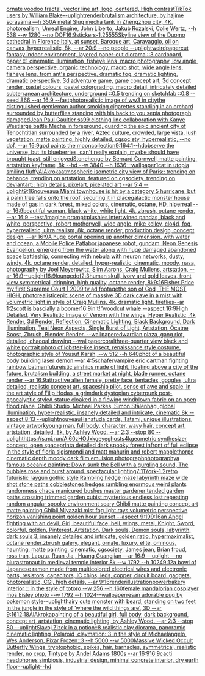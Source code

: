 [ornate voodoo fractal, vector line art, logo, centered, High contrast](https://www.ebank.nz/aiartgenerator?category=ornate%20voodoo%20fractal%2C%20vector%20line%20art%2C%20logo%2C%20centered%2C%20High%20contrast)[TikTok users by William Blake](https://www.ebank.nz/aiartgenerator?category=TikTok%20users%20by%20William%20Blake)[--uplight](https://www.ebank.nz/aiartgenerator?category=--uplight)[render](https://www.ebank.nz/aiartgenerator?category=render)[brutalism architecture, by hajime sorayama —h 350](https://www.ebank.nz/aiartgenerator?category=brutalism%20architecture%2C%20by%20hajime%20sorayama%20%E2%80%94h%20350)[A metal Slug mecha tank in Zhengzhou city, 4K, photorealism, Unreal Engine, John Liberto, Jakub Rozalski, Colie Wertz, --h 538 --w 1280 --no DOF](https://www.ebank.nz/aiartgenerator?category=A%20metal%20Slug%20mecha%20tank%20in%20Zhengzhou%20city%2C%204K%2C%20photorealism%2C%20Unreal%20Engine%2C%20John%20Liberto%2C%20Jakub%20Rozalski%2C%20Colie%20Wertz%2C%20--h%20538%20--w%201280%20--no%20DOF)[16:9](https://www.ebank.nz/aiartgenerator?category=16%3A9)[stickers](https://www.ebank.nz/aiartgenerator?category=stickers)[-1.2](https://www.ebank.nz/aiartgenerator?category=-1.2)[5555](https://www.ebank.nz/aiartgenerator?category=5555)[Skyline view of the Duomo cathedral in Florence Italy, at sunset, Baroque art, Caravaggio, oil on canvas, hyperrealistic, 8k, --ar 20:9 --no people --uplight](https://www.ebank.nz/aiartgenerator?category=Skyline%20view%20of%20the%20Duomo%20cathedral%20in%20Florence%20Italy%2C%20at%20sunset%2C%20Baroque%20art%2C%20Caravaggio%2C%20oil%20on%20canvas%2C%20hyperrealistic%2C%208k%2C%20--ar%2020%3A9%20--no%20people%20--uplight)[weird](https://www.ebank.nz/aiartgenerator?category=weird)[papercut fantasy indoor environment, layered paper-cut diorama ::3 cardboard, paper ::1 cinematic illumination, fisheye lens, macro photography, low angle, camera perspective, organic technology, macro shot, wide angle lens, fisheye lens, from ant's perspective, dramatic fog, dramatic lighting, dramatic perspective, 3d adventure game, game concept art, 3d concept render, pastel colours, pastel colorgrading, macro detail, intricately detailed subterranean architecture, underground ::0.5  trending on sketchfab ::0.8 --seed 866 --ar 16:9 --fast](https://www.ebank.nz/aiartgenerator?category=papercut%20fantasy%20indoor%20environment%2C%20layered%20paper-cut%20diorama%20%3A%3A3%20cardboard%2C%20paper%20%3A%3A1%20cinematic%20illumination%2C%20fisheye%20lens%2C%20macro%20photography%2C%20low%20angle%2C%20camera%20perspective%2C%20organic%20technology%2C%20macro%20shot%2C%20wide%20angle%20lens%2C%20fisheye%20lens%2C%20from%20ant%27s%20perspective%2C%20dramatic%20fog%2C%20dramatic%20lighting%2C%20dramatic%20perspective%2C%203d%20adventure%20game%2C%20game%20concept%20art%2C%203d%20concept%20render%2C%20pastel%20colours%2C%20pastel%20colorgrading%2C%20macro%20detail%2C%20intricately%20detailed%20subterranean%20architecture%2C%20underground%20%3A%3A0.5%20%20trending%20on%20sketchfab%20%3A%3A0.8%20--seed%20866%20--ar%2016%3A9%20--fast)[photorealistic image of ww3 in city](https://www.ebank.nz/aiartgenerator?category=photorealistic%20image%20of%20ww3%20in%20city)[the distinguished gentleman author smoking cigarettes standing in an orchard surrounded by butterflies standing with his back to you sepia photograph damaged](https://www.ebank.nz/aiartgenerator?category=the%20distinguished%20gentleman%20author%20smoking%20cigarettes%20standing%20in%20an%20orchard%20surrounded%20by%20butterflies%20standing%20with%20his%20back%20to%20you%20sepia%20photograph%20damaged)[Jean Paul Gaultier ss99 clothing line collaboration with Kanye West](https://www.ebank.nz/aiartgenerator?category=Jean%20Paul%20Gaultier%20ss99%20clothing%20line%20collaboration%20with%20Kanye%20West)[large battle Mecha in foreground, guarding the epic ancient city of Tenochtitlan surrounded by a river, Aztec culture, crowded, large vista, lush vegetation, matte painting, highly detailed, cgsociety, hyperrealistic, --no dof, --ar 16:9](https://www.ebank.nz/aiartgenerator?category=large%20battle%20Mecha%20in%20foreground%2C%20guarding%20the%20epic%20ancient%20city%20of%20Tenochtitlan%20surrounded%20by%20a%20river%2C%20Aztec%20culture%2C%20crowded%2C%20large%20vista%2C%20lush%20vegetation%2C%20matte%20painting%2C%20highly%20detailed%2C%20cgsociety%2C%20hyperrealistic%2C%20--no%20dof%2C%20--ar%2016%3A9)[god paints the moon](https://www.ebank.nz/aiartgenerator?category=god%20paints%20the%20moon)[collection](https://www.ebank.nz/aiartgenerator?category=collection)[9:16](https://www.ebank.nz/aiartgenerator?category=9%3A16)[4:1](https://www.ebank.nz/aiartgenerator?category=4%3A1)[--hd](https://www.ebank.nz/aiartgenerator?category=--hd)[observe the universe, but its blueberries, can't really explain, myabe should have brought toast, still enjoyed](https://www.ebank.nz/aiartgenerator?category=observe%20the%20universe%2C%20but%20its%20blueberries%2C%20can%27t%20really%20explain%2C%20myabe%20should%20have%20brought%20toast%2C%20still%20enjoyed)[Stonehenge by Bernard Cornwell, matte painting, artstation keyframe, 8k --hd --w 3840 --h 1636](https://www.ebank.nz/aiartgenerator?category=Stonehenge%20by%20Bernard%20Cornwell%2C%20matte%20painting%2C%20artstation%20keyframe%2C%208k%20--hd%20--w%203840%20--h%201636)[--wallpaper](https://www.ebank.nz/aiartgenerator?category=--wallpaper)[1](https://www.ebank.nz/aiartgenerator?category=1)[cat in utopia smiling fluffy](https://www.ebank.nz/aiartgenerator?category=cat%20in%20utopia%20smiling%20fluffy)[AlAkroka](https://www.ebank.nz/aiartgenerator?category=AlAkroka)[atmospheric isometric city view of Paris:: trending on behance, trending on artstation, featured on cgsociety, trending on deviantart:: high details, pixelart, pixelated art --ar 5:4 --uplight](https://www.ebank.nz/aiartgenerator?category=atmospheric%20isometric%20city%20view%20of%20Paris%3A%3A%20trending%20on%20behance%2C%20trending%20on%20artstation%2C%20featured%20on%20cgsociety%2C%20trending%20on%20deviantart%3A%3A%20high%20details%2C%20pixelart%2C%20pixelated%20art%20--ar%205%3A4%20--uplight)[9:16](https://www.ebank.nz/aiartgenerator?category=9%3A16)[nouveau](https://www.ebank.nz/aiartgenerator?category=nouveau)[a Miami townhouse is hit by a category 5 hurricane, but a palm tree falls onto the roof, securing it in place](https://www.ebank.nz/aiartgenerator?category=a%20Miami%20townhouse%20is%20hit%20by%20a%20category%205%20hurricane%2C%20but%20a%20palm%20tree%20falls%20onto%20the%20roof%2C%20securing%20it%20in%20place)[galactic monster house made of gas in dark forest, mixed colors, cinematic, octane, HD, hiperreal --ar 16:9](https://www.ebank.nz/aiartgenerator?category=galactic%20monster%20house%20made%20of%20gas%20in%20dark%20forest%2C%20mixed%20colors%2C%20cinematic%2C%20octane%2C%20HD%2C%20hiperreal%20--ar%2016%3A9)[beautiful woman, black white, white light, 4k, zbrush, octane render, --ar 16:9 --test](https://www.ebank.nz/aiartgenerator?category=beautiful%20woman%2C%20black%20white%2C%20white%20light%2C%204k%2C%20zbrush%2C%20octane%20render%2C%20--ar%2016%3A9%20--test)[/imagine prompt:plushies intertwined pandas, black and white, perspective, robert motherwell, wide angle, mike kelley, clo4d, fog, hyperrealistic, ultra realism, 8k, octane render, production design, concept design, --ar 16:9](https://www.ebank.nz/aiartgenerator?category=/imagine%20prompt%3Aplushies%20intertwined%20pandas%2C%20black%20and%20white%2C%20perspective%2C%20robert%20motherwell%2C%20wide%20angle%2C%20mike%20kelley%2C%20clo4d%2C%20fog%2C%20hyperrealistic%2C%20ultra%20realism%2C%208k%2C%20octane%20render%2C%20production%20design%2C%20concept%20design%2C%20--ar%2016%3A9)[A huge portal opening up another dimension, with water and ocean, a Mobile Police Patlabor japanese robot, gundam, Neon Genesis Evangelion, emerging from the water along with huge damaged abandoned space battleship, connecting with nebula with neuron networks, dusty, windy, 4k, octane render, detailed, hyper-realistic, cinematic, moody, nasa, photography by Joel Meyerowitz, Slim Aarons, Craig Mullens, artstation, --ar 16:9](https://www.ebank.nz/aiartgenerator?category=A%20huge%20portal%20opening%20up%20another%20dimension%2C%20with%20water%20and%20ocean%2C%20a%20Mobile%20Police%20Patlabor%20japanese%20robot%2C%20gundam%2C%20Neon%20Genesis%20Evangelion%2C%20emerging%20from%20the%20water%20along%20with%20huge%20damaged%20abandoned%20space%20battleship%2C%20connecting%20with%20nebula%20with%20neuron%20networks%2C%20dusty%2C%20windy%2C%204k%2C%20octane%20render%2C%20detailed%2C%20hyper-realistic%2C%20cinematic%2C%20moody%2C%20nasa%2C%20photography%20by%20Joel%20Meyerowitz%2C%20Slim%20Aarons%2C%20Craig%20Mullens%2C%20artstation%2C%20--ar%2016%3A9)[--uplight](https://www.ebank.nz/aiartgenerator?category=--uplight)[16:9](https://www.ebank.nz/aiartgenerator?category=16%3A9)[lounge](https://www.ebank.nz/aiartgenerator?category=lounge)[dof](https://www.ebank.nz/aiartgenerator?category=dof)[2:3](https://www.ebank.nz/aiartgenerator?category=2%3A3)[human skull, ivory and gold leaves, front view symmetrical, dripping, high quality, octane render, 8k](https://www.ebank.nz/aiartgenerator?category=human%20skull%2C%20ivory%20and%20gold%20leaves%2C%20front%20view%20symmetrical%2C%20dripping%2C%20high%20quality%2C%20octane%20render%2C%208k)[9:16](https://www.ebank.nz/aiartgenerator?category=9%3A16)[Fisher Price my first Supreme Court | 2009 tv ad footage](https://www.ebank.nz/aiartgenerator?category=Fisher%20Price%20my%20first%20Supreme%20Court%20%7C%202009%20tv%20ad%20footage)[the son of God, THE MOST HIGH, photorealistic](https://www.ebank.nz/aiartgenerator?category=the%20son%20of%20God%2C%20THE%20MOST%20HIGH%2C%20photorealistic)[epic scene of massive 3D dark cave in a mist with volumetric light in style of Craig Mullins, 4k, dramatic light, fireflies--ar 1:2](https://www.ebank.nz/aiartgenerator?category=epic%20scene%20of%20massive%203D%20dark%20cave%20in%20a%20mist%20with%20volumetric%20light%20in%20style%20of%20Craig%20Mullins%2C%204k%2C%20dramatic%20light%2C%20fireflies--ar%201%3A2)[scott is bascially a boomer](https://www.ebank.nz/aiartgenerator?category=scott%20is%20bascially%20a%20boomer)[16:9](https://www.ebank.nz/aiartgenerator?category=16%3A9)[in't!”](https://www.ebank.nz/aiartgenerator?category=in%27t%21%E2%80%9D)[woodcut whale --aspect 16:9](https://www.ebank.nz/aiartgenerator?category=woodcut%20whale%20--aspect%2016%3A9)[High Detailed, Very Realistic Image of Venom with fire wings, Hyper Realistic, 4k Render, 3d Render, Reflection, Cinematic Lighting, Black Background, Dark Illumination, Teal Neon Aspects, Single Burst of Light, Artstation, Ocatne Boost, Zbrush, Blender Render. --wallpaper](https://www.ebank.nz/aiartgenerator?category=High%20Detailed%2C%20Very%20Realistic%20Image%20of%20Venom%20with%20fire%20wings%2C%20Hyper%20Realistic%2C%204k%20Render%2C%203d%20Render%2C%20Reflection%2C%20Cinematic%20Lighting%2C%20Black%20Background%2C%20Dark%20Illumination%2C%20Teal%20Neon%20Aspects%2C%20Single%20Burst%20of%20Light%2C%20Artstation%2C%20Ocatne%20Boost%2C%20Zbrush%2C%20Blender%20Render.%20--wallpaper)[edwardian plaza, gang riot, detailed, chacoal drawing --wallpaper](https://www.ebank.nz/aiartgenerator?category=edwardian%20plaza%2C%20gang%20riot%2C%20detailed%2C%20chacoal%20drawing%20--wallpaper)[coral](https://www.ebank.nz/aiartgenerator?category=coral)[three-quarter view black and white portrait photo of lobster-like insect, renaissance style costume, photographic style of Yousuf Karsh, --w 512 --h 640](https://www.ebank.nz/aiartgenerator?category=three-quarter%20view%20black%20and%20white%20portrait%20photo%20of%20lobster-like%20insect%2C%20renaissance%20style%20costume%2C%20photographic%20style%20of%20Yousuf%20Karsh%2C%20--w%20512%20--h%20640)[phot of a beautiful body building laser demon —ar 4:5](https://www.ebank.nz/aiartgenerator?category=phot%20of%20a%20beautiful%20body%20building%20laser%20demon%20%E2%80%94ar%204%3A5)[schafer](https://www.ebank.nz/aiartgenerator?category=schafer)[vampire  eric cartman fighting rainbow batman](https://www.ebank.nz/aiartgenerator?category=vampire%20%20eric%20cartman%20fighting%20rainbow%20batman)[futureistic airships made of light, floating above a city of the future, brutalism building, a street market at night, blade runner, octane render --ar 16:9](https://www.ebank.nz/aiartgenerator?category=futureistic%20airships%20made%20of%20light%2C%20floating%20above%20a%20city%20of%20the%20future%2C%20brutalism%20building%2C%20a%20street%20market%20at%20night%2C%20blade%20runner%2C%20octane%20render%20--ar%2016%3A9)[attractive alien female, pretty face, tentacles, goggles, ultra detailed, realistic concept art. spaceship pilot. sense of awe and scale, in the art style of Filip Hodas, a grimdark dystopian cyberpunk post-apocalyptic style](https://www.ebank.nz/aiartgenerator?category=attractive%20alien%20female%2C%20pretty%20face%2C%20tentacles%2C%20goggles%2C%20ultra%20detailed%2C%20realistic%20concept%20art.%20spaceship%20pilot.%20sense%20of%20awe%20and%20scale%2C%20in%20the%20art%20style%20of%20Filip%20Hodas%2C%20a%20grimdark%20dystopian%20cyberpunk%20post-apocalyptic%20style)[A statue cloaked in a flowing windblown fabric on an open flood plane, Ghibli Studio, Michael Parkes, Simon Stålenhag, global illumination, hyper-realistic, insanely detailed and intricate, cinematic 8k --aspect 8:13 --uplight](https://www.ebank.nz/aiartgenerator?category=A%20statue%20cloaked%20in%20a%20flowing%20windblown%20fabric%20on%20an%20open%20flood%20plane%2C%20Ghibli%20Studio%2C%20Michael%20Parkes%2C%20Simon%20St%C3%A5lenhag%2C%20global%20illumination%2C%20hyper-realistic%2C%20insanely%20detailed%20and%20intricate%2C%20cinematic%208k%20--aspect%208%3A13%20--uplight)[nouveau](https://www.ebank.nz/aiartgenerator?category=nouveau)[Hanafuda cards, Tatami, unique illustrations, vintage artwork](https://www.ebank.nz/aiartgenerator?category=Hanafuda%20cards%2C%20Tatami%2C%20unique%20illustrations%2C%20vintage%20artwork)[young man, full body, character, wavy hair, concept art, artstation, detailed, 8k, by Ashley Wood. --ar 2:3 --stop 80 --uplight](https://www.ebank.nz/aiartgenerator?category=young%20man%2C%20full%20body%2C%20character%2C%20wavy%20hair%2C%20concept%20art%2C%20artstation%2C%20detailed%2C%208k%2C%20by%20Ashley%20Wood.%20--ar%202%3A3%20--stop%2080%20--uplight)[<https://s.mj.run/Ai60zHOJxkg>](https://www.ebank.nz/aiartgenerator?category=%3Chttps%3A//s.mj.run/Ai60zHOJxkg%3E)[eye](https://www.ebank.nz/aiartgenerator?category=eye)[ghosts](https://www.ebank.nz/aiartgenerator?category=ghosts)[4k](https://www.ebank.nz/aiartgenerator?category=4k)[geometric synthesizer concept, open space](https://www.ebank.nz/aiartgenerator?category=geometric%20synthesizer%20concept%2C%20open%20space)[print](https://www.ebank.nz/aiartgenerator?category=print)[a detailed dark spooky forest infront of full eclipse in the style of floria sigismondi and matt mahurin and robert mapplethorpe cinematic depth moody dark film emulsion photograph](https://www.ebank.nz/aiartgenerator?category=a%20detailed%20dark%20spooky%20forest%20infront%20of%20full%20eclipse%20in%20the%20style%20of%20floria%20sigismondi%20and%20matt%20mahurin%20and%20robert%20mapplethorpe%20cinematic%20depth%20moody%20dark%20film%20emulsion%20photograph)[photography](https://www.ebank.nz/aiartgenerator?category=photography)[a famous oceanic painting: Down sunk the Bell with a gurgling sound, The bubbles rose and burst around. spectacular lighting](https://www.ebank.nz/aiartgenerator?category=a%20famous%20oceanic%20painting%3A%20Down%20sunk%20the%20Bell%20with%20a%20gurgling%20sound%2C%20The%20bubbles%20rose%20and%20burst%20around.%20spectacular%20lighting)[7:11](https://www.ebank.nz/aiartgenerator?category=7%3A11)[York](https://www.ebank.nz/aiartgenerator?category=York)[-1.2](https://www.ebank.nz/aiartgenerator?category=-1.2)[retro futuristic raygun gothic style Rambling hedge maze labyrinth maze wide shot stone paths cobblestones hedges rambling enormous weird plants randomness chaos manicured bushes master gardener tended garden paths crossing trimmed garden cubist mysterious endless lost repeating random angular spooky environment scary Ghibli matte painting concept art matte painting Ghibli Miyazaki mist fog light rays volumetric perspective horizon vanishing point golden hour sunset --aspect 9:19](https://www.ebank.nz/aiartgenerator?category=retro%20futuristic%20raygun%20gothic%20style%20Rambling%20hedge%20maze%20labyrinth%20maze%20wide%20shot%20stone%20paths%20cobblestones%20hedges%20rambling%20enormous%20weird%20plants%20randomness%20chaos%20manicured%20bushes%20master%20gardener%20tended%20garden%20paths%20crossing%20trimmed%20garden%20cubist%20mysterious%20endless%20lost%20repeating%20random%20angular%20spooky%20environment%20scary%20Ghibli%20matte%20painting%20concept%20art%20matte%20painting%20Ghibli%20Miyazaki%20mist%20fog%20light%20rays%20volumetric%20perspective%20horizon%20vanishing%20point%20golden%20hour%20sunset%20--aspect%209%3A19)[9:16](https://www.ebank.nz/aiartgenerator?category=9%3A16)[an Angel fighting with an devil, Girl, beautiful face, hell, wings, metal, Knight, Sword, colorful, golden, Pinterest, Artstation, Dark souls, Demon souls, labyrinth, dark souls 3, insanely detailed and intricate, golden ratio, hypermaximalist, octane render,zbrush galery, elegant, ornate, luxury, elite, ominous, haunting, matte painting, cinematic, cgsociety, James jean, Brian froud, ross tran, Laputa, Ruan Jia , Huang Guangjian —ar 16:9 —uplight —no blur](https://www.ebank.nz/aiartgenerator?category=an%20Angel%20fighting%20with%20an%20devil%2C%20Girl%2C%20beautiful%20face%2C%20hell%2C%20wings%2C%20metal%2C%20Knight%2C%20Sword%2C%20colorful%2C%20golden%2C%20Pinterest%2C%20Artstation%2C%20Dark%20souls%2C%20Demon%20souls%2C%20labyrinth%2C%20dark%20souls%203%2C%20insanely%20detailed%20and%20intricate%2C%20golden%20ratio%2C%20hypermaximalist%2C%20octane%20render%2Czbrush%20galery%2C%20elegant%2C%20ornate%2C%20luxury%2C%20elite%2C%20ominous%2C%20haunting%2C%20matte%20painting%2C%20cinematic%2C%20cgsociety%2C%20James%20jean%2C%20Brian%20froud%2C%20ross%20tran%2C%20Laputa%2C%20Ruan%20Jia%20%2C%20Huang%20Guangjian%20%E2%80%94ar%2016%3A9%20%E2%80%94uplight%20%E2%80%94no%20blur)[astronaut  in medieval temple interior 8k --w 1792 --h 1024](https://www.ebank.nz/aiartgenerator?category=astronaut%20%20in%20medieval%20temple%20interior%208k%20--w%201792%20--h%201024)[9:12](https://www.ebank.nz/aiartgenerator?category=9%3A12)[a bowl of Japanese ramen made from multicolored electricsl wires and electronic parts, resistors, capacitors, IC chips, leds, copper, circuit board, gadgets, photorealistic, CGI, high details, --ar 9:16](https://www.ebank.nz/aiartgenerator?category=a%20bowl%20of%20Japanese%20ramen%20made%20from%20multicolored%20electricsl%20wires%20and%20electronic%20parts%2C%20resistors%2C%20capacitors%2C%20IC%20chips%2C%20leds%2C%20copper%2C%20circuit%20board%2C%20gadgets%2C%20photorealistic%2C%20CGI%2C%20high%20details%2C%20--ar%209%3A16)[render](https://www.ebank.nz/aiartgenerator?category=render)[illustration](https://www.ebank.nz/aiartgenerator?category=illustration)[power](https://www.ebank.nz/aiartgenerator?category=power)[bakery interior :: in the style of totoro --w 256 --h 160](https://www.ebank.nz/aiartgenerator?category=bakery%20interior%20%3A%3A%20in%20the%20style%20of%20totoro%20--w%20256%20--h%20160)[female mandalorian cosplayer mos Eisley photo --w 1792 --h 1024](https://www.ebank.nz/aiartgenerator?category=female%20mandalorian%20cosplayer%20mos%20Eisley%20photo%20--w%201792%20--h%201024)[--wallpaper](https://www.ebank.nz/aiartgenerator?category=--wallpaper)[res](https://www.ebank.nz/aiartgenerator?category=res)[an adorable pug by pokemon style](https://www.ebank.nz/aiartgenerator?category=an%20adorable%20pug%20by%20pokemon%20style)[--uplight](https://www.ebank.nz/aiartgenerator?category=--uplight)[hairy cute monster with beard, standing on two feet in the jungle in the style of ‘where the wild things are’, 3D --ar 9:16](https://www.ebank.nz/aiartgenerator?category=hairy%20cute%20monster%20with%20beard%2C%20standing%20on%20two%20feet%20in%20the%20jungle%20in%20the%20style%20of%20%E2%80%98where%20the%20wild%20things%20are%E2%80%99%2C%203D%20--ar%209%3A16)[12:18](https://www.ebank.nz/aiartgenerator?category=12%3A18)[AlAkroka](https://www.ebank.nz/aiartgenerator?category=AlAkroka)[painting of a beautiful girl, full body, dark background, concept art, artstation, cinematic lighting, by Ashley Wood. --ar 2:3 --stop 80 --uplight](https://www.ebank.nz/aiartgenerator?category=painting%20of%20a%20beautiful%20girl%2C%20full%20body%2C%20dark%20background%2C%20concept%20art%2C%20artstation%2C%20cinematic%20lighting%2C%20by%20Ashley%20Wood.%20--ar%202%3A3%20--stop%2080%20--uplight)[Slavoj Zizek in a potion::8 realistic clay diorama, panoramic cinematic lighting, Polaroid, claymation::3 in the style of Michaelangelo, Wes Anderson, Pixar Frozen::3 --h 5000 --w 5000](https://www.ebank.nz/aiartgenerator?category=Slavoj%20Zizek%20in%20a%20potion%3A%3A8%20realistic%20clay%20diorama%2C%20panoramic%20cinematic%20lighting%2C%20Polaroid%2C%20claymation%3A%3A3%20in%20the%20style%20of%20Michaelangelo%2C%20Wes%20Anderson%2C%20Pixar%20Frozen%3A%3A3%20--h%205000%20--w%205000)[Massive Wicked Occult Butterfly Wings, tryptophobic, spikes, hair, barnacles, symmetrical, realistic render, no crop, Tintype by Andel Adams 1800s --ar 16:9](https://www.ebank.nz/aiartgenerator?category=Massive%20Wicked%20Occult%20Butterfly%20Wings%2C%20tryptophobic%2C%20spikes%2C%20hair%2C%20barnacles%2C%20symmetrical%2C%20realistic%20render%2C%20no%20crop%2C%20Tintype%20by%20Andel%20Adams%201800s%20--ar%2016%3A9)[16:9](https://www.ebank.nz/aiartgenerator?category=16%3A9)[cacti headphones simbiosis, industrial design, minimal concrete interior, dry earth floor](https://www.ebank.nz/aiartgenerator?category=cacti%20headphones%20simbiosis%2C%20industrial%20design%2C%20minimal%20concrete%20interior%2C%20dry%20earth%20floor)[--uplight](https://www.ebank.nz/aiartgenerator?category=--uplight)[--hd](https://www.ebank.nz/aiartgenerator?category=--hd)